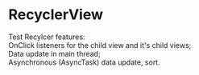 # RecyclerView
Test Recylcer features:  
  OnClick listeners for the child view and it's child views;  
  Data update in main thread;  
  Asynchronous (AsyncTask) data update, sort.
